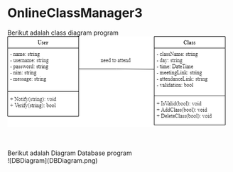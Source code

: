 # OnlineClassManager3
Berikut adalah class diagram program
<br>
![ClassDiagram](ClassDiagram.png)

<br>
<br>
Berikut adalah Diagram Database program
<br>
![DBDiagram](DBDiagram.png)
